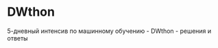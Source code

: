 # DWthon
5-дневный интенсив по машинному обучению - DWthon - решения и ответы
<div id ="sch" align="center">
<img src="https://komarev.com/ghpvc/?username=Avonna&style=flat-square&color=blue" alt = ""/>
</div>
